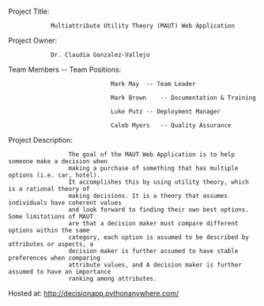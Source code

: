 Project Title:  

                Multiattribute Utility Theory (MAUT) Web Application

Project Owner: 

                Dr. Claudia Gonzalez-Vallejo

Team Members -- Team Positions: 

                                 Mark May  -- Team Leader 

                                 Mark Brown    -- Documentation & Training

                                 Luke Putz -- Deployment Manager

                                 Caleb Myers   -- Quality Assurance

Project Description: 

                     The goal of the MAUT Web Application is to help someone make a decision when
                     making a purchase of something that has multiple options (i.e. car, hotel). 
                     It accomplishes this by using utility theory, which is a rational theory of 
                     making decisions. It is a theory that assumes individuals have coherent values 
                     and look forward to finding their own best options. Some limitations of MAUT
                     are that a decision maker must compare different options within the same 
                     category, each option is assumed to be described by attributes or aspects, a 
                     decision maker is further assumed to have stable preferences when comparing 
                     attribute values, and A decision maker is further assumed to have an importance 
                     ranking among attributes.

Hosted at: http://decisionapp.pythonanywhere.com/
